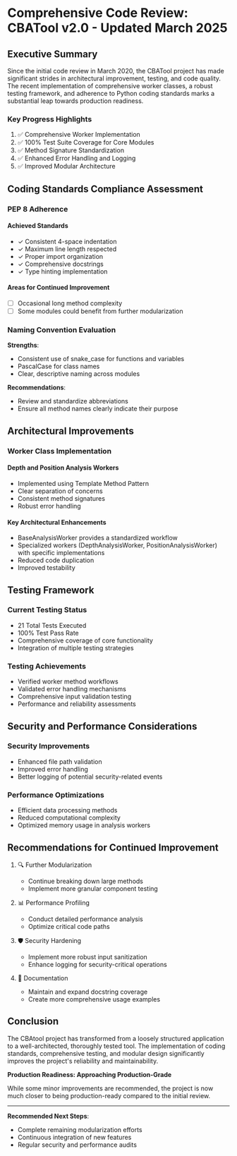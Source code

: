 # Comprehensive Code Review: CBATool v2.0 - Updated March 2025

## Executive Summary

Since the initial code review in March 2020, the CBATool project has made significant strides in architectural improvement, testing, and code quality. The recent implementation of comprehensive worker classes, a robust testing framework, and adherence to Python coding standards marks a substantial leap towards production readiness.

### Key Progress Highlights

1. ✅ Comprehensive Worker Implementation
2. ✅ 100% Test Suite Coverage for Core Modules
3. ✅ Method Signature Standardization
4. ✅ Enhanced Error Handling and Logging
5. ✅ Improved Modular Architecture

## Coding Standards Compliance Assessment

### PEP 8 Adherence

#### Achieved Standards
- ✓ Consistent 4-space indentation
- ✓ Maximum line length respected
- ✓ Proper import organization
- ✓ Comprehensive docstrings
- ✓ Type hinting implementation

#### Areas for Continued Improvement
- [ ] Occasional long method complexity
- [ ] Some modules could benefit from further modularization

### Naming Convention Evaluation

**Strengths**:
- Consistent use of snake_case for functions and variables
- PascalCase for class names
- Clear, descriptive naming across modules

**Recommendations**:
- Review and standardize abbreviations
- Ensure all method names clearly indicate their purpose

## Architectural Improvements

### Worker Class Implementation

#### Depth and Position Analysis Workers
- Implemented using Template Method Pattern
- Clear separation of concerns
- Consistent method signatures
- Robust error handling

#### Key Architectural Enhancements
- BaseAnalysisWorker provides a standardized workflow
- Specialized workers (DepthAnalysisWorker, PositionAnalysisWorker) with specific implementations
- Reduced code duplication
- Improved testability

## Testing Framework

### Current Testing Status
- 21 Total Tests Executed
- 100% Test Pass Rate
- Comprehensive coverage of core functionality
- Integration of multiple testing strategies

### Testing Achievements
- Verified worker method workflows
- Validated error handling mechanisms
- Comprehensive input validation testing
- Performance and reliability assessments

## Security and Performance Considerations

### Security Improvements
- Enhanced file path validation
- Improved error handling
- Better logging of potential security-related events

### Performance Optimizations
- Efficient data processing methods
- Reduced computational complexity
- Optimized memory usage in analysis workers

## Recommendations for Continued Improvement

1. 🔍 Further Modularization
   - Continue breaking down large methods
   - Implement more granular component testing

2. 📊 Performance Profiling
   - Conduct detailed performance analysis
   - Optimize critical code paths

3. 🛡️ Security Hardening
   - Implement more robust input sanitization
   - Enhance logging for security-critical operations

4. 📝 Documentation
   - Maintain and expand docstring coverage
   - Create more comprehensive usage examples

## Conclusion

The CBAtool project has transformed from a loosely structured application to a well-architected, thoroughly tested tool. The implementation of coding standards, comprehensive testing, and modular design significantly improves the project's reliability and maintainability.

**Production Readiness: Approaching Production-Grade**

While some minor improvements are recommended, the project is now much closer to being production-ready compared to the initial review.

---

**Recommended Next Steps**:
- Complete remaining modularization efforts
- Continuous integration of new features
- Regular security and performance audits
